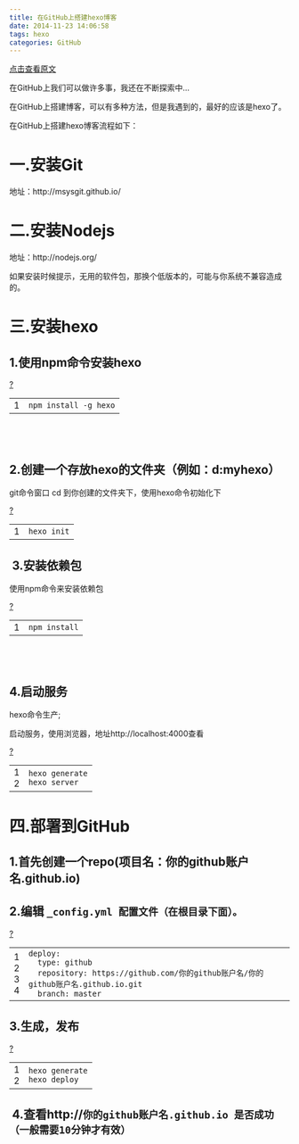```yaml
---
title: 在GitHub上搭建hexo博客
date: 2014-11-23 14:06:58
tags: hexo
categories: GitHub
---
```

[点击查看原文](https://www.cnblogs.com/bugzone/p/hexo.html)

<div id="cnblogs_post_body" class="blogpost-body ">
    <p>在GitHub上我们可以做许多事，我还在不断探索中...</p>
<p>在GitHub上搭建博客，可以有多种方法，但是我遇到的，最好的应该是hexo了。</p>
<p>在GitHub上搭建hexo博客流程如下：</p>
<h1>一.安装Git</h1>
<p>地址：http://msysgit.github.io/</p>
<h1>二.安装Nodejs</h1>
<p>地址：http://nodejs.org/</p>
<p>如果安装时候提示，无用的软件包，那换个低版本的，可能与你系统不兼容造成的。</p>
<h1>三.安装hexo</h1>
<h2>1.使用npm命令安装hexo&nbsp;</h2>
<div class="cnblogs_Highlighter sh-gutter">
<div><div id="highlighter_347255" class="syntaxhighlighter  html"><div class="toolbar"><span><a href="#" class="toolbar_item command_help help">?</a></span></div><table border="0" cellpadding="0" cellspacing="0"><tbody><tr><td class="gutter"><div class="line number1 index0 alt2">1</div></td><td class="code"><div class="container"><div class="line number1 index0 alt2"><code class="html plain">npm install -g hexo</code></div></div></td></tr></tbody></table></div></div>
</div>
<h2><img src="https://images0.cnblogs.com/blog/612293/201411/231413480787180.png" alt="">&nbsp;</h2>
<h2>2.创建一个存放hexo的文件夹（例如：d:myhexo）</h2>
<p>git命令窗口 cd&nbsp;到你创建的文件夹下，使用hexo命令初始化下</p>
<div class="cnblogs_Highlighter sh-gutter">
<div><div id="highlighter_356076" class="syntaxhighlighter  html"><div class="toolbar"><span><a href="#" class="toolbar_item command_help help">?</a></span></div><table border="0" cellpadding="0" cellspacing="0"><tbody><tr><td class="gutter"><div class="line number1 index0 alt2">1</div></td><td class="code"><div class="container"><div class="line number1 index0 alt2"><code class="html plain">hexo init</code></div></div></td></tr></tbody></table></div></div>
</div>
<h2>&nbsp;3.安装依赖包</h2>
<p>使用npm命令来安装依赖包</p>
<div class="cnblogs_Highlighter sh-gutter">
<div><div id="highlighter_650126" class="syntaxhighlighter  html"><div class="toolbar"><span><a href="#" class="toolbar_item command_help help">?</a></span></div><table border="0" cellpadding="0" cellspacing="0"><tbody><tr><td class="gutter"><div class="line number1 index0 alt2">1</div></td><td class="code"><div class="container"><div class="line number1 index0 alt2"><code class="html plain">npm install</code></div></div></td></tr></tbody></table></div></div>
</div>
<h2><img src="https://images0.cnblogs.com/blog/612293/201411/231414433753154.png" alt="">&nbsp;</h2>
<h2>4.启动服务</h2>
<p>hexo命令生产;</p>
<p>启动服务，使用浏览器，地址http://localhost:4000查看</p>
<div class="cnblogs_Highlighter sh-gutter">
<div><div id="highlighter_176595" class="syntaxhighlighter  html"><div class="toolbar"><span><a href="#" class="toolbar_item command_help help">?</a></span></div><table border="0" cellpadding="0" cellspacing="0"><tbody><tr><td class="gutter"><div class="line number1 index0 alt2">1</div><div class="line number2 index1 alt1">2</div></td><td class="code"><div class="container"><div class="line number1 index0 alt2"><code class="html plain">hexo generate</code></div><div class="line number2 index1 alt1"><code class="html plain">hexo server</code></div></div></td></tr></tbody></table></div></div>
</div>
<h1>四.部署到GitHub</h1>
<h2>1.首先创建一个repo(项目名：你的github账户名.github.io)</h2>
<h2>2.编辑 <code>_config.yml 配置文件（在根目录下面）。</code></h2>
<div class="cnblogs_Highlighter sh-gutter">
<div><div id="highlighter_764963" class="syntaxhighlighter  html"><div class="toolbar"><span><a href="#" class="toolbar_item command_help help">?</a></span></div><table border="0" cellpadding="0" cellspacing="0"><tbody><tr><td class="gutter"><div class="line number1 index0 alt2">1</div><div class="line number2 index1 alt1">2</div><div class="line number3 index2 alt2">3</div><div class="line number4 index3 alt1">4</div></td><td class="code"><div class="container"><div class="line number1 index0 alt2"><code class="html plain">deploy:</code></div><div class="line number2 index1 alt1"><code class="html spaces">&nbsp;&nbsp;</code><code class="html plain">type: github</code></div><div class="line number3 index2 alt2"><code class="html spaces">&nbsp;&nbsp;</code><code class="html plain">repository: https://github.com/你的github账户名/你的github账户名.github.io.git</code></div><div class="line number4 index3 alt1"><code class="html spaces">&nbsp;&nbsp;</code><code class="html plain">branch: master</code></div></div></td></tr></tbody></table></div></div>
</div>
<h2>3.生成，发布</h2>
<div class="cnblogs_Highlighter sh-gutter">
<div><div id="highlighter_381977" class="syntaxhighlighter  html"><div class="toolbar"><span><a href="#" class="toolbar_item command_help help">?</a></span></div><table border="0" cellpadding="0" cellspacing="0"><tbody><tr><td class="gutter"><div class="line number1 index0 alt2">1</div><div class="line number2 index1 alt1">2</div></td><td class="code"><div class="container"><div class="line number1 index0 alt2"><code class="html plain">hexo generate</code></div><div class="line number2 index1 alt1"><code class="html plain">hexo deploy</code></div></div></td></tr></tbody></table></div></div>
</div>
<h2>&nbsp;4.查看http://<code>你的github账户名.github.io 是否成功（一般需要10分钟才有效）</code></h2>
<p><img src="https://images0.cnblogs.com/blog/612293/201411/231415220469537.png" alt=""></p>
</div>